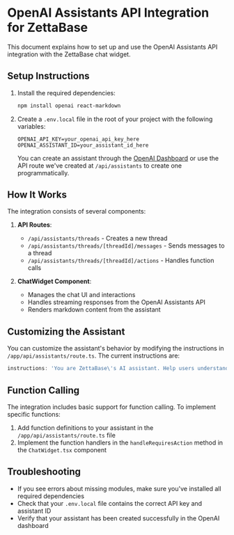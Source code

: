 # OpenAI Assistants API Integration for ZettaBase

This document explains how to set up and use the OpenAI Assistants API integration with the ZettaBase chat widget.

## Setup Instructions

1. Install the required dependencies:
   ```bash
   npm install openai react-markdown
   ```

2. Create a `.env.local` file in the root of your project with the following variables:
   ```
   OPENAI_API_KEY=your_openai_api_key_here
   OPENAI_ASSISTANT_ID=your_assistant_id_here
   ```

   You can create an assistant through the [OpenAI Dashboard](https://platform.openai.com/assistants) or use the API route we've created at `/api/assistants` to create one programmatically.

## How It Works

The integration consists of several components:

1. **API Routes**:
   - `/api/assistants/threads` - Creates a new thread
   - `/api/assistants/threads/[threadId]/messages` - Sends messages to a thread
   - `/api/assistants/threads/[threadId]/actions` - Handles function calls

2. **ChatWidget Component**:
   - Manages the chat UI and interactions
   - Handles streaming responses from the OpenAI Assistants API
   - Renders markdown content from the assistant

## Customizing the Assistant

You can customize the assistant's behavior by modifying the instructions in `/app/api/assistants/route.ts`. The current instructions are:

```javascript
instructions: 'You are ZettaBase\'s AI assistant. Help users understand ZettaBase\'s AI solutions and services. Be friendly, professional, and provide accurate information about ZettaBase\'s offerings.'
```

## Function Calling

The integration includes basic support for function calling. To implement specific functions:

1. Add function definitions to your assistant in the `/app/api/assistants/route.ts` file
2. Implement the function handlers in the `handleRequiresAction` method in the `ChatWidget.tsx` component

## Troubleshooting

- If you see errors about missing modules, make sure you've installed all required dependencies
- Check that your `.env.local` file contains the correct API key and assistant ID
- Verify that your assistant has been created successfully in the OpenAI dashboard
